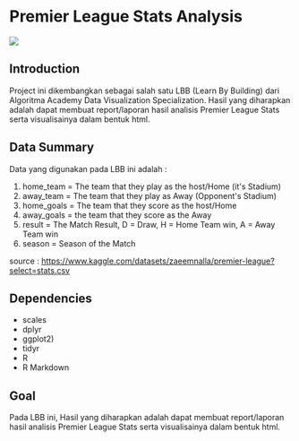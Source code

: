 # Premier League Stats Analysis
<img src="E:\DATA\.ALGORITMA\..2) DATA VISUALIZATION CLASS\LBB DATA VISUALIZATION\dataset-cover.jpg">

## Introduction
Project ini dikembangkan sebagai salah satu LBB (Learn By Building) dari Algoritma Academy Data Visualization Specialization. Hasil yang diharapkan adalah dapat membuat report/laporan hasil analisis Premier League Stats serta visualisainya dalam bentuk html.

## Data Summary
Data yang digunakan pada LBB ini adalah :
1. home_team = The team that they play as the host/Home (it's Stadium)
2. away_team = The team that they play as Away (Opponent's Stadium)
3. home_goals = The team that they score as the host/Home
4. away_goals = the team that they score as the Away 
5. result = The Match Result, D = Draw, H = Home Team win, A = Away Team win
6. season = Season of the Match

source : https://www.kaggle.com/datasets/zaeemnalla/premier-league?select=stats.csv

## Dependencies
- scales
- dplyr
- ggplot2)
- tidyr
- R
- R Markdown

## Goal
Pada LBB ini, Hasil yang diharapkan adalah dapat membuat report/laporan hasil analisis Premier League Stats serta visualisainya dalam bentuk html.